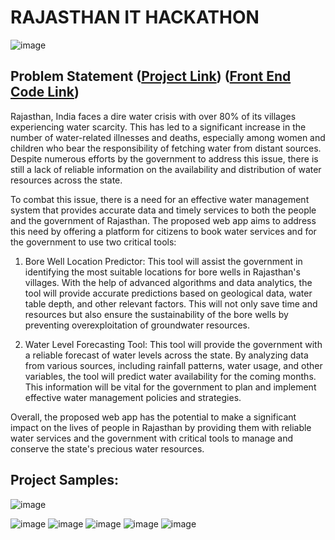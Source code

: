 # RAJASTHAN IT HACKATHON

![image](https://user-images.githubusercontent.com/69640722/226498402-941b2656-bece-4ac0-baf7-655575e746f9.png)


## Problem Statement ([Project Link](https://starlit-taffy-760be0.netlify.app/)) ([Front End Code Link](https://github.com/HB7723/neerjal))

Rajasthan, India faces a dire water crisis with over 80% of its villages experiencing water scarcity.
This has led to a significant increase in the number of water-related illnesses and deaths, especially among 
women and children who bear the responsibility of fetching water from distant sources. Despite numerous efforts by 
the government to address this issue, there is still a lack of reliable information on the availability and distribution of 
water resources across the state.

To combat this issue, there is a need for an effective water management system that provides accurate data and timely services 
to both the people and the government of Rajasthan. The proposed web app aims to address this need by offering a platform for 
citizens to book water services and for the government to use two critical tools:

1. Bore Well Location Predictor: This tool will assist the government in identifying the most suitable locations for bore
wells in Rajasthan's villages. With the help of advanced algorithms and data analytics, the tool will provide accurate predictions
based on geological data, water table depth, and other relevant factors. This will not only save time and resources but also 
ensure the sustainability of the bore wells by preventing overexploitation of groundwater resources.

2. Water Level Forecasting Tool: This tool will provide the government with a reliable forecast of water levels across the state. 
By analyzing data from various sources, including rainfall patterns, water usage, and other variables, the tool will predict water 
availability for the coming months. This information will be vital for the government to plan and implement effective water management 
policies and strategies.

Overall, the proposed web app has the potential to make a significant impact on the lives of people in 
Rajasthan by providing them with reliable water services and the government with critical tools to manage and conserve 
the state's precious water resources.

## Project Samples:

![image](https://user-images.githubusercontent.com/69640722/226501286-1a3a1019-8938-4b2f-a37a-dc775411a4ad.png)


![image](https://user-images.githubusercontent.com/69640722/226498658-68c3011c-59d3-4a82-8299-00c90d74cac6.png)
![image](https://user-images.githubusercontent.com/69640722/226498679-69d48eb0-bf0c-4475-904d-502ffc57fff5.png)
![image](https://user-images.githubusercontent.com/69640722/226498692-33cc005c-d711-415b-b2f2-456c963ff6c4.png)
![image](https://user-images.githubusercontent.com/69640722/226498705-b51f61c0-2823-410d-8a9e-ad3a7bb8a3a0.png)
![image](https://user-images.githubusercontent.com/69640722/226498719-bed83867-b452-4bc0-9326-ad33874cbbb3.png)


